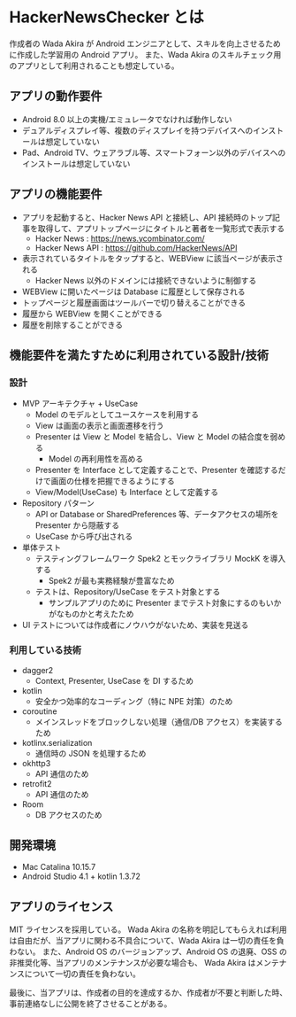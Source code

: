 # HackerNewsChecker とは
作成者の Wada Akira が Android エンジニアとして、スキルを向上させるために作成した学習用の Android アプリ。
また、Wada Akira のスキルチェック用のアプリとして利用されることも想定している。

## アプリの動作要件

- Android 8.0 以上の実機/エミュレータでなければ動作しない
- デュアルディスプレイ等、複数のディスプレイを持つデバイスへのインストールは想定していない
- Pad、Android TV、ウェアラブル等、スマートフォーン以外のデバイスへのインストールは想定していない

## アプリの機能要件

- アプリを起動すると、Hacker News API と接続し、API 接続時のトップ記事を取得して、アプリトップページにタイトルと著者を一覧形式で表示する
    - Hacker News : https://news.ycombinator.com/
    - Hacker News API : https://github.com/HackerNews/API
- 表示されているタイトルをタップすると、WEBView に該当ページが表示される
    - Hacker News 以外のドメインには接続できないように制御する
- WEBView に開いたページは Database に履歴として保存される
- トップページと履歴画面はツールバーで切り替えることができる
- 履歴から WEBView を開くことができる
- 履歴を削除することができる

## 機能要件を満たすために利用されている設計/技術

### 設計

- MVP アーキテクチャ + UseCase
    - Model のモデルとしてユースケースを利用する
    - View は画面の表示と画面遷移を行う
    - Presenter は View と Model を結合し、View と Model の結合度を弱める
        - Model の再利用性を高める
    - Presenter を Interface として定義することで、Presenter を確認するだけで画面の仕様を把握できるようにする
    - View/Model(UseCase) も Interface として定義する
- Repository パターン
    - API or Database or SharedPreferences 等、データアクセスの場所を Presenter から隠蔽する
    - UseCase から呼び出される
- 単体テスト
    - テスティングフレームワーク Spek2 とモックライブラリ MockK を導入する
        - Spek2 が最も実務経験が豊富なため
    - テストは、Repository/UseCase をテスト対象とする
        - サンプルアプリのために Presenter までテスト対象にするのもいかがなものかと考えたため
- UI テストについては作成者にノウハウがないため、実装を見送る

### 利用している技術

- dagger2
    - Context, Presenter, UseCase を DI するため
- kotlin
    - 安全かつ効率的なコーディング（特に NPE 対策）のため
- coroutine
    - メインスレッドをブロックしない処理（通信/DB アクセス）を実装するため
- kotlinx.serialization
    - 通信時の JSON を処理するため
- okhttp3
    - API 通信のため
- retrofit2
    - API 通信のため
- Room
    - DB アクセスのため

## 開発環境

- Mac Catalina 10.15.7
- Android Studio 4.1 + kotlin 1.3.72

## アプリのライセンス

MIT ライセンスを採用している。
Wada Akira の名称を明記してもらえれば利用は自由だが、当アプリに関わる不具合について、Wada Akira は一切の責任を負わない。
また、Android OS のバージョンアップ、Android OS の退廃、OSS の非推奨化等、当アプリのメンテナンスが必要な場合も、
Wada Akira はメンテナンスについて一切の責任を負わない。

最後に、当アプリは、作成者の目的を達成するか、作成者が不要と判断した時、事前連絡なしに公開を終了させることがある。